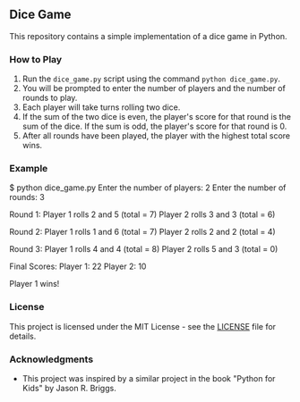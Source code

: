 ## Dice Game

This repository contains a simple implementation of a dice game in Python. 

### How to Play

1. Run the `dice_game.py` script using the command `python dice_game.py`.
2. You will be prompted to enter the number of players and the number of rounds to play.
3. Each player will take turns rolling two dice.
4. If the sum of the two dice is even, the player's score for that round is the sum of the dice. If the sum is odd, the player's score for that round is 0.
5. After all rounds have been played, the player with the highest total score wins.

### Example

$ python dice_game.py
Enter the number of players: 2
Enter the number of rounds: 3

Round 1:
Player 1 rolls 2 and 5 (total = 7)
Player 2 rolls 3 and 3 (total = 6)

Round 2:
Player 1 rolls 1 and 6 (total = 7)
Player 2 rolls 2 and 2 (total = 4)

Round 3:
Player 1 rolls 4 and 4 (total = 8)
Player 2 rolls 5 and 3 (total = 0)

Final Scores:
Player 1: 22
Player 2: 10

Player 1 wins!



### License

This project is licensed under the MIT License - see the [LICENSE](LICENSE) file for details.

### Acknowledgments

- This project was inspired by a similar project in the book "Python for Kids" by Jason R. Briggs.
